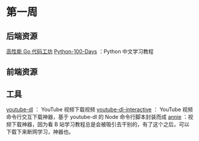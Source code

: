 # 第一周

## 后端资源
[高性能 Go 代码工坊](https://dave.cheney.net/high-performance-go-workshop/gopherchina-2019.html)
[Python-100-Days](https://github.com/jackfrued/Python-100-Days) ：Python 中文学习教程

## 前端资源


## 工具
[youtube-dl](https://github.com/ytdl-org/youtube-dl) ： YouTube 视频下载视频
[youtube-dl-interactive](https://github.com/synox/youtube-dl-interactive) ： YouTube 视频命令行交互下载神器，基于 youtube-dl 的 Node 命令行脚本封装而成
[annie](https://github.com/iawia002/annie) ：视频下载神器，因为看 B 站学习教程总是会被吸引去干别的，有了这个之后，可以下载下来断网学习，神器也。





